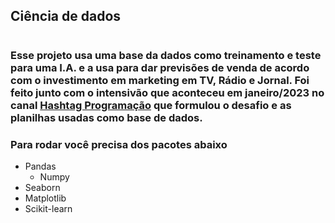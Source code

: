 ## Ciência de dados

#
### Esse projeto usa uma base da dados como treinamento e teste para uma I.A. e a usa para dar previsões de venda de acordo com o investimento em marketing em TV, Rádio e Jornal. Foi feito junto com o intensivão que aconteceu em janeiro/2023 no canal [Hashtag Programação](https://www.youtube.com/@HashtagProgramacao) que formulou o desafio e as planilhas usadas como base de dados.

### Para rodar você precisa dos pacotes abaixo

* Pandas
    * Numpy
* Seaborn
* Matplotlib
* Scikit-learn